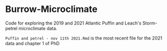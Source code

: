 # Burrow-Microclimate

Code for exploring the 2019 and 2021 Atlantic Puffin and Leach's Storm-petrel microclimate data.

`Puffin and petrel - nov 11th 2021.Rmd` is the most recent file for the 2021 data and chapter 1 of PhD
